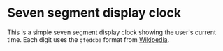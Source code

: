 # Seven segment display clock

This is a simple seven segment display clock showing the user's current time.
Each digit uses the `gfedcba` format from [Wikipedia](https://en.wikipedia.org/wiki/Seven-segment_display#Hexadecimal "Seven-segment display").
